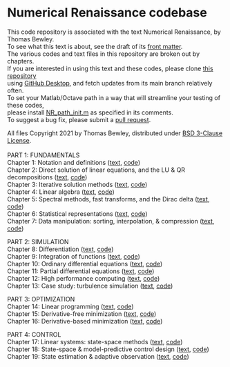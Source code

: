 # Numerical Renaissance codebase
This code repository is associated with the text Numerical Renaissance, by Thomas Bewley.<BR>
To see what this text is about, see the draft of its <a href="http://robotics.ucsd.edu/NR/NR_chap00.pdf">front matter</a>.<BR>
The various codes and text files in this repository are broken out by chapters.<BR>
If you are interested in using this text and these codes, please clone <a href="https://github.com/tbewley/NR">this repository</a><BR>
using <a href="https://desktop.github.com/">GitHub Desktop</a>, and fetch updates from its main branch relatively often.<BR>
To set your Matlab/Octave path in a way that will streamline your testing of these codes,<BR>
please install <a href="https://github.com/tbewley/NR/blob/main/NR_path_init.m">NR_path_init.m</a> as specified in its comments.<BR>
To suggest a bug fix, please submit a <a href="https://docs.github.com/en/github/collaborating-with-issues-and-pull-requests/about-pull-requests">pull request</a>.
  
All files Copyright 2021 by Thomas Bewley, distributed under <a href="https://github.com/tbewley/NR/blob/main/LICENSE">BSD 3-Clause License</a>.<BR><BR>
PART 1: FUNDAMENTALS<BR>
Chapter 1: Notation and definitions    (<a href="http://robotics.ucsd.edu/NR/">text</a>,  <a href="https://github.com/tbewley/NR/tree/main/chap01">code</a>)<BR>
Chapter 2: Direct solution of linear equations, and the LU & QR decompositions  (<a href="http://robotics.ucsd.edu/NR/">text</a>, <a href="https://github.com/tbewley/NR/tree/main/chap02">code</a>)<BR>
Chapter 3: Iterative solution methods  (<a href="http://robotics.ucsd.edu/NR/">text</a>, <a href="https://github.com/tbewley/NR/tree/main/chap03">code</a>)<BR>
Chapter 4: Linear algebra              (<a href="http://robotics.ucsd.edu/NR/">text</a>, <a href="https://github.com/tbewley/NR/tree/main/chap04">code</a>)<BR>
Chapter 5: Spectral methods, fast transforms, and the Dirac delta (<a href="http://robotics.ucsd.edu/NR/">text</a>, <a href="https://github.com/tbewley/NR/tree/main/chap05">code</a>)<BR>
Chapter 6: Statistical representations (<a href="http://robotics.ucsd.edu/NR/">text</a>, <a href="https://github.com/tbewley/NR/tree/main/chap06">code</a>)<BR>
Chapter 7: Data manipulation: sorting, interpolation, & compression (<a href="http://robotics.ucsd.edu/NR/">text</a>, <a href="https://github.com/tbewley/NR/tree/main/chap07">code</a>)<BR>

PART 2: SIMULATION<BR>
Chapter 8: Differentiation                (<a href="http://robotics.ucsd.edu/NR/">text</a>, <a href="https://github.com/tbewley/NR/tree/main/chap08">code</a>)<BR>
Chapter 9: Integration of functions       (<a href="http://robotics.ucsd.edu/NR/">text</a>, <a href="https://github.com/tbewley/NR/tree/main/chap09">code</a>)<BR>
Chapter 10: Ordinary differential equations (<a href="http://robotics.ucsd.edu/NR/">text</a>, <a href="https://github.com/tbewley/NR/tree/main/chap10">code</a>)<BR>
Chapter 11: Partial differential equations (<a href="http://robotics.ucsd.edu/NR/">text</a>, <a href="https://github.com/tbewley/NR/tree/main/chap11">code</a>)<BR>
Chapter 12: High performance computing     (<a href="http://robotics.ucsd.edu/NR/">text</a>, <a href="https://github.com/tbewley/NR/tree/main/chap12">code</a>)<BR>
Chapter 13: Case study: turbulence simulation (<a href="http://robotics.ucsd.edu/NR/">text</a>, <a href="https://github.com/tbewley/NR/tree/main/chap13">code</a>)<BR>

PART 3: OPTIMIZATION<BR>
Chapter 14: Linear programming            (<a href="http://robotics.ucsd.edu/NR/">text</a>, <a href="https://github.com/tbewley/NR/tree/main/chap14">code</a>)<BR>
Chapter 15: Derivative-free minimization  (<a href="http://robotics.ucsd.edu/NR/">text</a>, <a href="https://github.com/tbewley/NR/tree/main/chap15">code</a>)<BR>
Chapter 16: Derivative-based minimization (<a href="http://robotics.ucsd.edu/NR/">text</a>, <a href="https://github.com/tbewley/NR/tree/main/chap16">code</a>)<BR>

PART 4: CONTROL<BR>
Chapter 17: Linear systems: state-space methods (<a href="http://robotics.ucsd.edu/NR/">text</a>, <a href="https://github.com/tbewley/NR/tree/main/chap17">code</a>)<BR>
Chapter 18: State-space & model-predictive control design (<a href="http://robotics.ucsd.edu/NR/">text</a>, <a href="https://github.com/tbewley/NR/tree/main/chap18">code</a>)<BR>
Chapter 19: State estimation & adaptive observation (<a href="http://robotics.ucsd.edu/NR/">text</a>, <a href="https://github.com/tbewley/NR/tree/main/chap19">code</a>)<BR>
